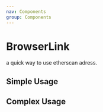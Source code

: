 ```yaml
---
nav: Components
group: Components
---
```


# BrowserLink

a quick way to use etherscan adress.

## Simple Usage

<code src="./demos/simple.tsx"></code>

## Complex Usage

<code src="./demos/complex.tsx"></code>
